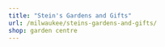 ```yaml
---
title: "Stein's Gardens and Gifts"
url: /milwaukee/steins-gardens-and-gifts/
shop: garden centre
---
```

